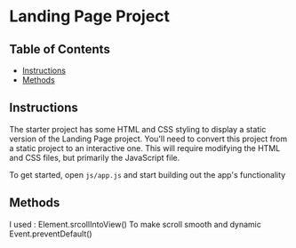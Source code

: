# Landing Page Project

## Table of Contents

-   [Instructions](#instructions)
-   [Methods](#methods)

## Instructions

The starter project has some HTML and CSS styling to display a static version of the Landing Page project. You'll need to convert this project from a static project to an interactive one. This will require modifying the HTML and CSS files, but primarily the JavaScript file.

To get started, open `js/app.js` and start building out the app's functionality

## Methods

I used :
  Element.srcollIntoView() To make scroll smooth and dynamic
  Event.preventDefault()


